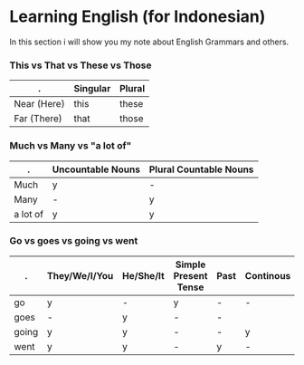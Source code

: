 # Learning English (for Indonesian)
In this section i will show you my note about English Grammars and others.

### This vs That vs These vs Those
. | Singular | Plural
--- | -------- | ------
Near (Here) | this | these
Far (There) | that | those

### Much vs Many vs "a lot of"
. | Uncountable Nouns | Plural Countable Nouns
--- | ---------------- | ---------------------
Much | y | -
Many | - | y
a lot of | y | y

### Go vs goes vs going vs went
. | They/We/I/You | He/She/It | Simple Present Tense | Past | Continous
--- | ----------- | --------- | -------------------- | ---- | ---------
go | y | - | y | - | -
goes | - | y | - | -
going | y | y | - | - | y
went | y | y | - |  y | -
